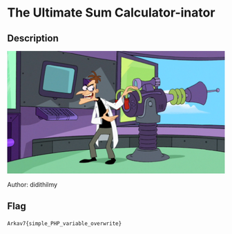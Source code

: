 # The Ultimate Sum Calculator-inator
## Description
![](inator.jpg)

Author: didithilmy

## Flag
`Arkav7{simple_PHP_variable_overwrite}`